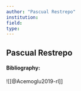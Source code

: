 ```yaml
---
author: "Pascual Restrepo"
institution:
field:
type:
---
```


## Pascual Restrepo
#### Bibliography:

![[@Acemoglu2019-rl]]